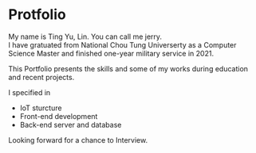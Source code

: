 # Protfolio
My name is Ting Yu, Lin. You can call me jerry.<br/>
I have gratuated from National Chou Tung Universerty as a Computer Science Master and finished one-year military service in 2021.<br/>


This Portfolio presents the skills
and some of my works during education and recent projects. <br>

I specified in 
- IoT sturcture 
- Front-end development
- Back-end server and database

Looking forward for a chance to Interview.
